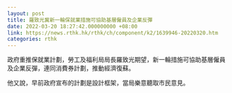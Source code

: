 ```yaml
---
layout: post
title: 羅致光冀新一輪保就業措施可協助基層僱員及企業反彈
date: 2022-03-20 18:27:42.000000000 +08:00
link: https://news.rthk.hk/rthk/ch/component/k2/1639946-20220320.htm
categories: rthk
---
```


政府重推保就業計劃，勞工及福利局局長羅致光期望，新一輪措施可協助基層僱員及企業反彈，連同消費券計劃，推動經濟復蘇。

他又說，早前政府宣布的計劃是設計框架，當局樂意聽取市民意見。
